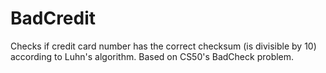 # BadCredit
Checks if credit card number has the correct checksum (is divisible by 10) according to Luhn's algorithm.
Based on CS50's BadCheck problem.
